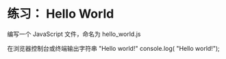 # 练习： Hello World

编写一个 JavaScript 文件，命名为 hello_world.js

在浏览器控制台或终端输出字符串 "Hello world!"
console.log( "Hello world!");
